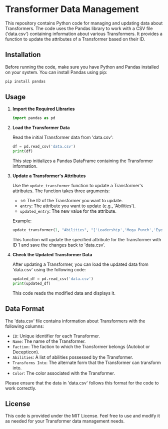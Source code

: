 # Transformer Data Management

This repository contains Python code for managing and updating data about Transformers. The code uses the Pandas library to work with a CSV file ('data.csv') containing information about various Transformers. It provides a function to update the attributes of a Transformer based on their ID.

## Installation

Before running the code, make sure you have Python and Pandas installed on your system. You can install Pandas using pip:

```bash
pip install pandas
```

## Usage

1. **Import the Required Libraries**

   ```python
   import pandas as pd
   ```

2. **Load the Transformer Data**

   Read the initial Transformer data from 'data.csv':

   ```python
   df = pd.read_csv('data.csv')
   print(df)
   ```

   This step initializes a Pandas DataFrame containing the Transformer information.

3. **Update a Transformer's Attributes**

   Use the `update_transformer` function to update a Transformer's attributes. The function takes three arguments:

   - `id`: The ID of the Transformer you want to update.
   - `entry`: The attribute you want to update (e.g., 'Abilities').
   - `updated_entry`: The new value for the attribute.

   Example:

   ```python
   update_transformer(1, "Abilities", "['Leadership','Mega Punch','Eye Beam']")
   ```

   This function will update the specified attribute for the Transformer with ID 1 and save the changes back to 'data.csv'.

4. **Check the Updated Transformer Data**

   After updating a Transformer, you can load the updated data from 'data.csv' using the following code:

   ```python
   updated_df = pd.read_csv('data.csv')
   print(updated_df)
   ```

   This code reads the modified data and displays it.

## Data Format

The 'data.csv' file contains information about Transformers with the following columns:

- `ID`: Unique identifier for each Transformer.
- `Name`: The name of the Transformer.
- `Faction`: The faction to which the Transformer belongs (Autobot or Decepticon).
- `Abilities`: A list of abilities possessed by the Transformer.
- `Transforms Into`: The alternate form that the Transformer can transform into.
- `Color`: The color associated with the Transformer.

Please ensure that the data in 'data.csv' follows this format for the code to work correctly.

## License

This code is provided under the MIT License. Feel free to use and modify it as needed for your Transformer data management needs.